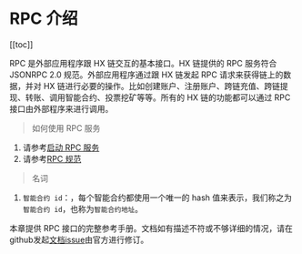 # RPC 介绍

[[toc]]

RPC 是外部应用程序跟 HX 链交互的基本接口。HX 链提供的 RPC 服务符合 JSONRPC 2.0 规范。外部应用程序通过跟 HX 链发起 RPC 请求来获得链上的数据，并对 HX 链进行必要的操作。比如创建账户、注册账户、跨链充值、跨链提现、转账、调用智能合约、投票挖矿等等。所有的 HX 链的功能都可以通过 RPC 接口由外部程序来进行调用。

> 如何使用 RPC 服务

1. 请参考[启动 RPC 服务](/zh/dev/docking-exchange.html#如何启动rpc服务端监听)
2. 请参考[RPC 规范](/zh/dev/docking-exchange.html#RPC使用规范)

> 名词

1. `智能合约 id`：，每个智能合约都使用一个唯一的 hash 值来表示，我们称之为`智能合约 id`，也称为`智能合约地址`。

本章提供 RPC 接口的完整参考手册。文档如有描述不符或不够详细的情况，请在github发起[文档issue](https://github.com/HcashOrg/Hx-Doc/issues)由官方进行修订。